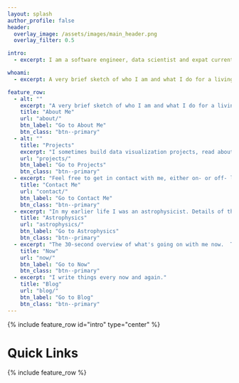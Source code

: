 ```yaml
---
layout: splash
author_profile: false
header:
  overlay_image: /assets/images/main_header.png
  overlay_filter: 0.5

intro:
  - excerpt: I am a software engineer, data scientist and expat currently living in Chicago, IL.  In the past I was an astrophysicist, working on high performance computing simulations of galaxy formation.  Currently, I am CTO at the EdTech company [Packback](https://packback.co), where I am part of a team that helps inspire the curiosity inside of every student.  I was previously director of engineering at [Narrative Science](https://www.narrativescience.com)

whoami:
  - excerpt: A very brief sketch of who I am and what I do for a living

feature_row:
  - alt: ""
    excerpt: "A very brief sketch of who I am and what I do for a living"
    title: "About Me"
    url: "about/"
    btn_label: "Go to About Me"
    btn_class: "btn--primary"
  - alt: ""
    title: "Projects"
    excerpt: "I sometimes build data visualization projects, read about them here"
    url: "projects/"
    btn_label: "Go to Projects"
    btn_class: "btn--primary"
  - excerpt: "Feel free to get in contact with me, either on- or off- line."
    title: "Contact Me"
    url: "contact/"
    btn_label: "Go to Contact Me"
    btn_class: "btn--primary"
  - excerpt: "In my earlier life I was an astrophysicist. Details of that career are here."
    title: "Astrophysics"
    url: "astrophysics/"
    btn_label: "Go to Astrophysics"
    btn_class: "btn--primary"
  - excerpt: "The 30-second overview of what's going on with me now.  This is what I would tell you if you were a good friend I hadn't seen in years."
    title: "Now"
    url: "now/"
    btn_label: "Go to Now"
    btn_class: "btn--primary"
  - excerpt: "I write things every now and again."
    title: "Blog"
    url: "blog/"
    btn_label: "Go to Blog"
    btn_class: "btn--primary"
---
```


{% include feature_row id="intro" type="center" %}

# Quick Links

{% include feature_row  %}


